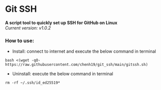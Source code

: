 # Git SSH
**A script tool to quickly set up SSH for GitHub on Linux**  
*Current version: v1.0.2*  

### How to use:
- Install: connect to internet and execute the below command in terminal
```
bash <(wget -qO- https://raw.githubusercontent.com/chenh19/git_ssh/main/gitssh.sh)
```

- Uninstall: execute the below command in terminal
```
rm -rf ~/.ssh/id_ed25519*
```
